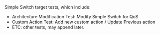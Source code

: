 Simple Switch target tests, which include:
- Architecture Modification Test: Modify Simple Switch for QoS
- Custom Action Test: Add new custom action / Update Previous action
- ETC: other tests, may append later.
